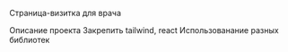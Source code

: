 Страница-визитка для врача

Описание проекта
Закрепить tailwind, react
Использованание разных библиотек